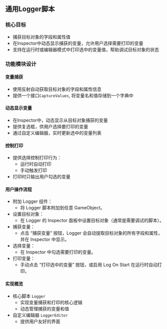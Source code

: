 ## 通用Logger脚本
### 核心目标
- 捕获目标对象的字段和属性值
- 在Inspector中动态显示捕获的变量，允许用户选择需要打印的变量
- 支持在运行时或编辑器模式中打印选中的变量值，帮助调试目标对象的状态

### 功能模块设计
#### 变量捕获
- 使用反射自动获取目标对象的字段和属性信息
- 提供一个接口`CaptureValues`, 将变量名和值存储到一个字典中
#### 动态显示变量
- 在Inspector中，动态显示从目标对象捕获的变量
- 提供复选框，供用户选择要打印的变量
- 通过自定义编辑器，实时更新选中的变量列表
#### 控制打印
- 提供选择控制打印行为：
    - 运行时自动打印
    - 手动触发打印
- 打印时只输出用户勾选的变量
#### 用户操作流程

- 附加 Logger 组件：
    - 将 Logger 脚本附加到任意 GameObject。
- 设置目标对象：
    - 在 Logger 的 Inspector 面板中设置目标对象（通常是需要调试的脚本）。
- 捕获变量：
    - 点击 “捕获变量” 按钮，Logger 会自动提取目标对象的所有字段和属性，并在 Inspector 中显示。
- 选择变量：
    - 在 Inspector 中勾选需要打印的变量。
- 打印变量：
    - 手动点击 “打印选中的变量” 按钮，或启用 Log On Start 在运行时自动打印。

#### 实现概览
- 核心脚本 `Logger`
    - 实现变量捕获和打印的核心逻辑
    - 动态管理捕获的变量和值
- 自定义编辑器 `LoggerEditor`
    - 提供用户友好的界面
